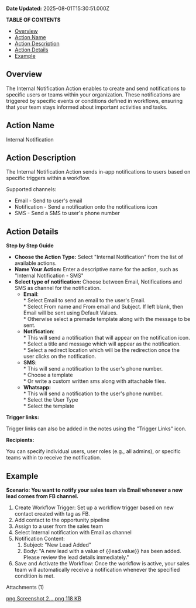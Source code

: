 **Date Updated:** 2025-08-01T15:30:51.000Z

**TABLE OF CONTENTS**

* [Overview](#Overview)
* [Action Name](#Action-Name)
* [Action Description](#Action-Description)
* [Action Details](#Action-Details)
* [Example](#Example)

##   

## Overview

The Internal Notification Action enables to create and send notifications to specific users or teams within your organization. These notifications are triggered by specific events or conditions defined in workflows, ensuring that your team stays informed about important activities and tasks.

  
## Action Name

  
Internal Notification

  
## Action Description

The Internal Notification Action sends in-app notifications to users based on specific triggers within a workflow. 

Supported channels:

* Email - Send to user's email
* Notification - Send a notification onto the notifications icon
* SMS - Send a SMS to user's phone number

  
## Action Details

  
**Step by Step Guide**

* **Choose the Action Type:** Select "Internal Notification" from the list of available actions.
* **Name Your Action:** Enter a descriptive name for the action, such as "Internal Notification - SMS"
* **Select type of notification:** Choose between Email, Notifications and SMS as channel for the notification.  
   * **Email**:  
         * Select Email to send an email to the user's Email.  
         * Select From name and From email and Subject. If left blank, then Email will be sent using Default Values.  
         * Otherwise select a premade template along with the message to be sent.  
   * **Notification**:  
         * This will send a notification that will appear on the notification icon.  
         * Select a title and message which will appear as the notification.  
         * Select a redirect location which will be the redirection once the user clicks on the notification.  
   * **SMS**:  
         * This will send a notification to the user's phone number.  
         * Choose a template  
         * Or write a custom written sms along with attachable files.  
   * **Whatsapp:**  
         * This will send a notification to the user's phone number.  
         * Select the User Type  
         * Select the template

  
**Trigger links:** 

Trigger links can also be added in the notes using the "Trigger Links" icon.

  
**Recipients:**

You can specify individual users, user roles (e.g., all admins), or specific teams within to receive the notification.

## **Example**

**Scenario: You want to notify your sales team via Email whenever a new lead comes from FB channel.**

1. Create Workflow Trigger: Set up a workflow trigger based on new contact created with tag as FB.
2. Add contact to the opportunity pipeline
3. Assign to a user from the sales team
4. Select Internal notification with Email as channel
5. Notification Content:  
   1. Subject: "New Lead Added"  
   2. Body: "A new lead with a value of {{lead.value}} has been added. Please review the lead details immediately."
6. Save and Activate the Workflow: Once the workflow is active, your sales team will automatically receive a notification whenever the specified condition is met.

  
Attachments (1)

[ png Screenshot 2....png 118 KB ](/helpdesk/attachments/155031723354) 